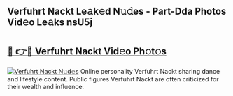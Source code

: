 ## Verfuhrt Nackt Le𝚊k𝚎d N𝚞𝚍es - Part-Dda Photos Vid𝚎o Le𝚊ks nsU5j

# <h2><a href="http://fb5icl.evod.top/?m=Verfuhrt+Nackt">🔗 👉🔴 Verfuhrt Nackt Vid𝚎o Ph𝚘t𝚘s</a></h2>

[![Verfuhrt Nackt N𝚞d𝚎s](https://i.imgur.com/8V9OHl7.gif)](http://fb5icl.evod.top/?m=Verfuhrt+Nackt)
Online personality Verfuhrt Nackt sharing dance and lifestyle content. Public figures Verfuhrt Nackt are often criticized for their wealth and influence. 
